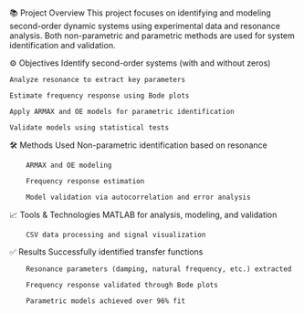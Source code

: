 📚 Project Overview
This project focuses on identifying and modeling second-order dynamic systems using experimental data and resonance analysis. Both non-parametric and parametric methods are used for system identification and validation.

⚙️ Objectives
    Identify second-order systems (with and without zeros)

    Analyze resonance to extract key parameters

    Estimate frequency response using Bode plots

    Apply ARMAX and OE models for parametric identification

    Validate models using statistical tests

🛠 Methods Used
        Non-parametric identification based on resonance

        ARMAX and OE modeling

        Frequency response estimation

        Model validation via autocorrelation and error analysis

📈 Tools & Technologies
        MATLAB for analysis, modeling, and validation

        CSV data processing and signal visualization

✅ Results
        Successfully identified transfer functions

        Resonance parameters (damping, natural frequency, etc.) extracted

        Frequency response validated through Bode plots

        Parametric models achieved over 96% fit
